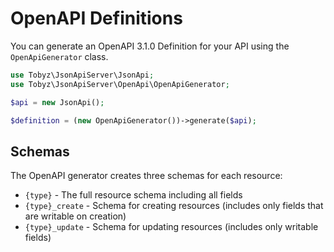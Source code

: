 # OpenAPI Definitions

You can generate an OpenAPI 3.1.0 Definition for your API using the
`OpenApiGenerator` class.

```php
use Tobyz\JsonApiServer\JsonApi;
use Tobyz\JsonApiServer\OpenApi\OpenApiGenerator;

$api = new JsonApi();

$definition = (new OpenApiGenerator())->generate($api);
```

## Schemas

The OpenAPI generator creates three schemas for each resource:

- `{type}` - The full resource schema including all fields
- `{type}_create` - Schema for creating resources (includes only fields that are
  writable on creation)
- `{type}_update` - Schema for updating resources (includes only writable
  fields)
